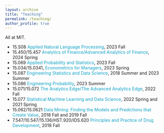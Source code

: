 ```yaml
---
layout: archive
title: "Teaching"
permalink: /teaching/
author_profile: true
---
```


All at MIT.

- 15.S08 <span style="color: #0ea1c5;">Applied Natural Language Processing</span>, 2023 Fall
- 15.450/15.457 <span style="color: #0ea1c5;">Analytics of Finance/Advanced Analytics of Finance</span>, 2024 Spring
- 15.069 <span style="color: #0ea1c5;">Applied Probability and Statistics</span>, 2023 Fall
- 15.034/15.0341, <span style="color: #0ea1c5;">Econometrics for Managers</span>, 2023 Spring
- 15.087 <span style="color: #0ea1c5;">Engineering Statistics and Data Science</span>, 2018 Summer and 2023 Summer
- 15.086 <span style="color: #0ea1c5;">Engineering Probability</span>, 2023 Summer
- 15.071/15.072 <span style="color: #0ea1c5;">The Analytics Edge/The Advanced Analytics Edge</span>, 2022 Fall
- 15.077 <span style="color: #0ea1c5;">Statistical Machine Learning and Data Science</span>, 2022 Spring and 2021 Spring
- 15.062/15.0621 <span style="color: #0ea1c5;">Data Mining: Finding the Models and Predictions that Create Value</span>, 2018 Fall and 2019 Fall
- 7.547/10.547/15.136/HST.920/IDS.620 <span style="color: #0ea1c5;">Principles and Practice of Drug Development</span>, 2018 Fall

